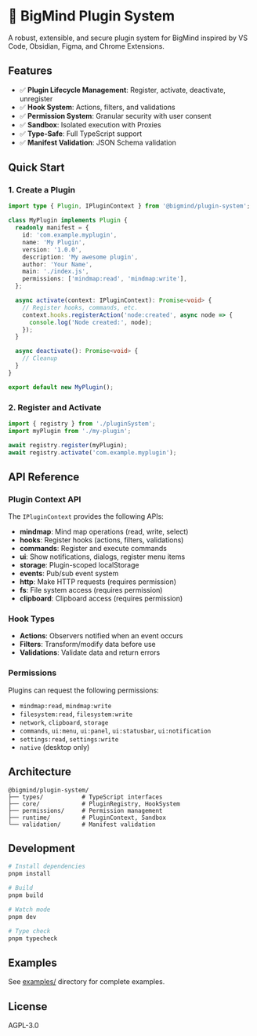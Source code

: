# 🔌 BigMind Plugin System

A robust, extensible, and secure plugin system for BigMind inspired by VS Code, Obsidian, Figma, and Chrome Extensions.

## Features

- ✅ **Plugin Lifecycle Management**: Register, activate, deactivate, unregister
- ✅ **Hook System**: Actions, filters, and validations
- ✅ **Permission System**: Granular security with user consent
- ✅ **Sandbox**: Isolated execution with Proxies
- ✅ **Type-Safe**: Full TypeScript support
- ✅ **Manifest Validation**: JSON Schema validation

## Quick Start

### 1. Create a Plugin

```typescript
import type { Plugin, IPluginContext } from '@bigmind/plugin-system';

class MyPlugin implements Plugin {
  readonly manifest = {
    id: 'com.example.myplugin',
    name: 'My Plugin',
    version: '1.0.0',
    description: 'My awesome plugin',
    author: 'Your Name',
    main: './index.js',
    permissions: ['mindmap:read', 'mindmap:write'],
  };

  async activate(context: IPluginContext): Promise<void> {
    // Register hooks, commands, etc.
    context.hooks.registerAction('node:created', async node => {
      console.log('Node created:', node);
    });
  }

  async deactivate(): Promise<void> {
    // Cleanup
  }
}

export default new MyPlugin();
```

### 2. Register and Activate

```typescript
import { registry } from './pluginSystem';
import myPlugin from './my-plugin';

await registry.register(myPlugin);
await registry.activate('com.example.myplugin');
```

## API Reference

### Plugin Context API

The `IPluginContext` provides the following APIs:

- **mindmap**: Mind map operations (read, write, select)
- **hooks**: Register hooks (actions, filters, validations)
- **commands**: Register and execute commands
- **ui**: Show notifications, dialogs, register menu items
- **storage**: Plugin-scoped localStorage
- **events**: Pub/sub event system
- **http**: Make HTTP requests (requires permission)
- **fs**: File system access (requires permission)
- **clipboard**: Clipboard access (requires permission)

### Hook Types

- **Actions**: Observers notified when an event occurs
- **Filters**: Transform/modify data before use
- **Validations**: Validate data and return errors

### Permissions

Plugins can request the following permissions:

- `mindmap:read`, `mindmap:write`
- `filesystem:read`, `filesystem:write`
- `network`, `clipboard`, `storage`
- `commands`, `ui:menu`, `ui:panel`, `ui:statusbar`, `ui:notification`
- `settings:read`, `settings:write`
- `native` (desktop only)

## Architecture

```
@bigmind/plugin-system/
├── types/           # TypeScript interfaces
├── core/            # PluginRegistry, HookSystem
├── permissions/     # Permission management
├── runtime/         # PluginContext, Sandbox
└── validation/      # Manifest validation
```

## Development

```bash
# Install dependencies
pnpm install

# Build
pnpm build

# Watch mode
pnpm dev

# Type check
pnpm typecheck
```

## Examples

See [examples/](../../examples/) directory for complete examples.

## License

AGPL-3.0
